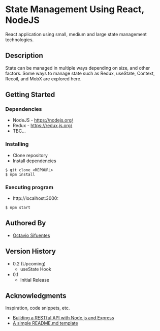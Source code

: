 # State Management Using React, NodeJS

React application using small, medium and large state management technologies.

## Description

State can be managed in multiple ways depending on size, and other factors. Some ways to manage state such as Redux, useState, Context, Recoil, and MobX are explored here.

## Getting Started

### Dependencies

* NodeJS - https://nodejs.org/
* Redux - https://redux.js.org/
* TBC...

### Installing
* Clone repository
* Install dependencies
```
$ git clone <REPOURL>
$ npm install
```
### Executing program

* http://localhost:3000:
```
$ npm start
```

## Authored By

* [Octavio Sifuentes](https://priceymineral.github.io/)

## Version History

* 0.2 (Upcoming)
    * useState Hook
* 0.1
    * Initial Release

## Acknowledgments

Inspiration, code snippets, etc.
* [Building a RESTful API with Node.js and Express](https://www.linkedin.com/learning/react-software-architecture/)
* [A simple README.md template](https://gist.github.com/DomPizzie/7a5ff55ffa9081f2de27c315f5018afc)
